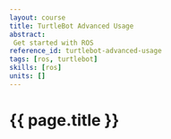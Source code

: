 ```yaml
---
layout: course
title: TurtleBot Advanced Usage
abstract:
 Get started with ROS
reference_id: turtlebot-advanced-usage
tags: [ros, turtlebot]
skills: [ros]
units: []
---
```


# {{ page.title }}


